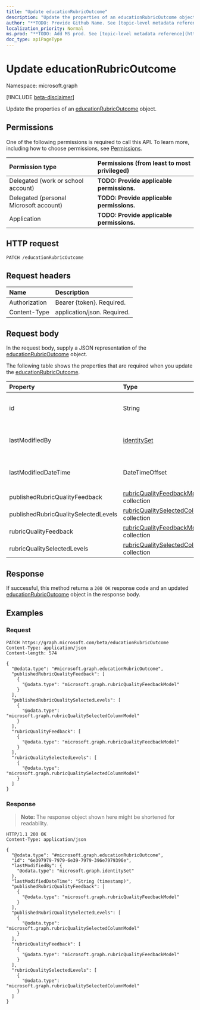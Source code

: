 ```yaml
---
title: "Update educationRubricOutcome"
description: "Update the properties of an educationRubricOutcome object."
author: "**TODO: Provide Github Name. See [topic-level metadata reference](https://msgo.azurewebsites.net/add/document/guidelines/metadata.html#topic-level-metadata)**"
localization_priority: Normal
ms.prod: "**TODO: Add MS prod. See [topic-level metadata reference](https://msgo.azurewebsites.net/add/document/guidelines/metadata.html#topic-level-metadata)**"
doc_type: apiPageType
---
```


# Update educationRubricOutcome
Namespace: microsoft.graph

[!INCLUDE [beta-disclaimer](../../includes/beta-disclaimer.md)]

Update the properties of an [educationRubricOutcome](../resources/educationrubricoutcome.md) object.

## Permissions
One of the following permissions is required to call this API. To learn more, including how to choose permissions, see [Permissions](/graph/permissions-reference).

|Permission type|Permissions (from least to most privileged)|
|:---|:---|
|Delegated (work or school account)|**TODO: Provide applicable permissions.**|
|Delegated (personal Microsoft account)|**TODO: Provide applicable permissions.**|
|Application|**TODO: Provide applicable permissions.**|

## HTTP request

<!-- {
  "blockType": "ignored"
}
-->
``` http
PATCH /educationRubricOutcome
```

## Request headers
|Name|Description|
|:---|:---|
|Authorization|Bearer {token}. Required.|
|Content-Type|application/json. Required.|

## Request body
In the request body, supply a JSON representation of the [educationRubricOutcome](../resources/educationrubricoutcome.md) object.

The following table shows the properties that are required when you update the [educationRubricOutcome](../resources/educationrubricoutcome.md).

|Property|Type|Description|
|:---|:---|:---|
|id|String|**TODO: Add Description** Inherited from [entity](../resources/entity.md)|
|lastModifiedBy|[identitySet](../resources/identityset.md)|**TODO: Add Description** Inherited from [educationOutcome](../resources/educationoutcome.md)|
|lastModifiedDateTime|DateTimeOffset|**TODO: Add Description** Inherited from [educationOutcome](../resources/educationoutcome.md)|
|publishedRubricQualityFeedback|[rubricQualityFeedbackModel](../resources/rubricqualityfeedbackmodel.md) collection|**TODO: Add Description**|
|publishedRubricQualitySelectedLevels|[rubricQualitySelectedColumnModel](../resources/rubricqualityselectedcolumnmodel.md) collection|**TODO: Add Description**|
|rubricQualityFeedback|[rubricQualityFeedbackModel](../resources/rubricqualityfeedbackmodel.md) collection|**TODO: Add Description**|
|rubricQualitySelectedLevels|[rubricQualitySelectedColumnModel](../resources/rubricqualityselectedcolumnmodel.md) collection|**TODO: Add Description**|



## Response

If successful, this method returns a `200 OK` response code and an updated [educationRubricOutcome](../resources/educationrubricoutcome.md) object in the response body.

## Examples

### Request
<!-- {
  "blockType": "request",
  "name": "update_educationrubricoutcome"
}
-->
``` http
PATCH https://graph.microsoft.com/beta/educationRubricOutcome
Content-Type: application/json
Content-length: 574

{
  "@odata.type": "#microsoft.graph.educationRubricOutcome",
  "publishedRubricQualityFeedback": [
    {
      "@odata.type": "microsoft.graph.rubricQualityFeedbackModel"
    }
  ],
  "publishedRubricQualitySelectedLevels": [
    {
      "@odata.type": "microsoft.graph.rubricQualitySelectedColumnModel"
    }
  ],
  "rubricQualityFeedback": [
    {
      "@odata.type": "microsoft.graph.rubricQualityFeedbackModel"
    }
  ],
  "rubricQualitySelectedLevels": [
    {
      "@odata.type": "microsoft.graph.rubricQualitySelectedColumnModel"
    }
  ]
}
```


### Response
>**Note:** The response object shown here might be shortened for readability.
<!-- {
  "blockType": "response",
  "truncated": true
}
-->
``` http
HTTP/1.1 200 OK
Content-Type: application/json

{
  "@odata.type": "#microsoft.graph.educationRubricOutcome",
  "id": "6e397979-7979-6e39-7979-396e7979396e",
  "lastModifiedBy": {
    "@odata.type": "microsoft.graph.identitySet"
  },
  "lastModifiedDateTime": "String (timestamp)",
  "publishedRubricQualityFeedback": [
    {
      "@odata.type": "microsoft.graph.rubricQualityFeedbackModel"
    }
  ],
  "publishedRubricQualitySelectedLevels": [
    {
      "@odata.type": "microsoft.graph.rubricQualitySelectedColumnModel"
    }
  ],
  "rubricQualityFeedback": [
    {
      "@odata.type": "microsoft.graph.rubricQualityFeedbackModel"
    }
  ],
  "rubricQualitySelectedLevels": [
    {
      "@odata.type": "microsoft.graph.rubricQualitySelectedColumnModel"
    }
  ]
}
```

